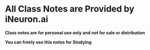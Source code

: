 # All Class Notes are Provided by iNeuron.ai

**Class notes are for personal use only and not for sale or distribution**
 
 **You can  freely use this notes for Studying**

